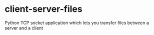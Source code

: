 # client-server-files
Python TCP socket application which lets you transfer files between a server and a client
